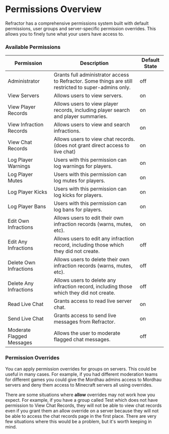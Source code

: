 # Permissions Overview

Refractor has a comprehensive permissions system built with default permissions, user groups and server-specific permission overrides. This allows you to finely tune what your users have access to.

### Available Permissions

| **Permission**            | **Description**                                                                                       | **Default State** |
| ------------------------- | ----------------------------------------------------------------------------------------------------- | ----------------- |
| Administrator             | Grants full administrator access to Refractor. Some things are still restricted to super-admins only. | off               |
| View Servers              | Allows users to view servers.                                                                         | on                |
| View Player Records       | Allows users to view player records, including player search and player summaries.                    | on                |
| View Infraction Records   | Allows users to view and search infractions.                                                          | on                |
| View Chat Records         | Allows users to view chat records. (does not grant direct access to live chat)                        | on                |
| Log Player Warnings       | Users with this permission can log warnings for players.                                              | on                |
| Log Player Mutes          | Users with this permission can log mutes for players.                                                 | on                |
| Log Player Kicks          | Users with this permission can log kicks for players.                                                 | on                |
| Log Player Bans           | Users with this permission can log bans for players.                                                  | on                |
| Edit Own Infractions      | Allows users to edit their own infraction records (warns, mutes, etc).                                | on                |
| Edit Any Infractions      | Allows users to edit any infraction record, including those which they did not create.                | off               |
| Delete Own Infractions    | Allows users to delete their own infraction records (warns, mutes, etc).                              | off               |
| Delete Any Infractions    | Allows users to delete any infraction record, including those which they did not create.              | off               |
| Read Live Chat            | Grants access to read live server chat.                                                               | on                |
| Send Live Chat            | Grants access to send live messages from Refractor.                                                   | on                |
| Moderate Flagged Messages | Allows the user to moderate flagged chat messages.                                                    | off               |

### Permission Overrides

You can apply permission overrides for groups on servers. This could be useful in many cases. For example, if you had different moderation teams for different games you could give the Mordhau admins access to Mordhau servers and deny them access to Minecraft servers all using overrides.

There are some situations where **allow** overrides may not work how you expect. For example, if you have a group called Test which does not have permission to View Chat Records, they will not be able to view chat records even if you grant them an allow override on a server because they will not be able to access the chat records page in the first place. There are very few situations where this would be a problem, but it's worth keeping in mind.
